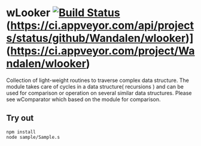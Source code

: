 
# wLooker [![Build Status](https://travis-ci.org/Wandalen/wLooker.svg?branch=master)](https://travis-ci.org/Wandalen/wLooker) (https://ci.appveyor.com/api/projects/status/github/Wandalen/wlooker)](https://ci.appveyor.com/project/Wandalen/wlooker)

Collection of light-weight routines to traverse complex data structure. The module takes care of cycles in a data structure( recursions ) and can be used for comparison or operation on several similar data structures. Please see wComparator which based on the module for comparison.

## Try out
```
npm install
node sample/Sample.s
```

